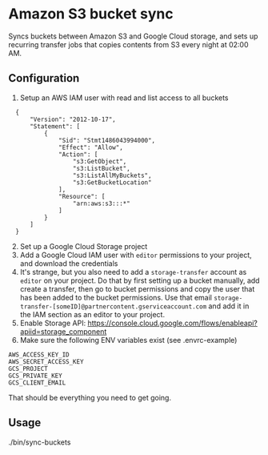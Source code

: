 # Amazon S3 bucket sync

Syncs buckets between Amazon S3 and Google Cloud storage, and sets up recurring
transfer jobs that copies contents from S3 every night at 02:00 AM.

## Configuration

1. Setup an AWS IAM user with read and list access to all buckets

```
  {
      "Version": "2012-10-17",
      "Statement": [
          {
              "Sid": "Stmt1486043994000",
              "Effect": "Allow",
              "Action": [
                  "s3:GetObject",
                  "s3:ListBucket",
                  "s3:ListAllMyBuckets",
                  "s3:GetBucketLocation"
              ],
              "Resource": [
                  "arn:aws:s3:::*"
              ]
          }
      ]
  }
```

2. Set up a Google Cloud Storage project
3. Add a Google Cloud IAM user with `editor` permissions to your project, and
download the credentials
4. It's strange, but you also need to add a `storage-transfer` account as
`editor` on your project. Do that by first setting up a bucket manually,
add create a transfer, then go to bucket permissions and copy the user 
that has been added to the bucket permissions. Use that email `storage-transfer-[someID]@partnercontent.gserviceaccount.com`
and add it in the IAM section as an editor to your project.
5. Enable Storage API: https://console.cloud.google.com/flows/enableapi?apiid=storage_component
6. Make sure the following ENV variables exist (see .envrc-example)

```
AWS_ACCESS_KEY_ID
AWS_SECRET_ACCESS_KEY
GCS_PROJECT
GCS_PRIVATE_KEY
GCS_CLIENT_EMAIL
```

That should be everything you need to get going.

## Usage

./bin/sync-buckets

